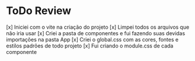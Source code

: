 # ToDo Review

[x] Iniciei com o vite na criação do projeto
[x] Limpei todos os arquivos que não iria usar
[x] Criei a pasta de componentes e fui fazendo suas devidas importações na pasta App
[x] Criei o global.css com as cores, fontes e estilos padrões de todo projeto
[x] Fui criando o module.css de cada componente
